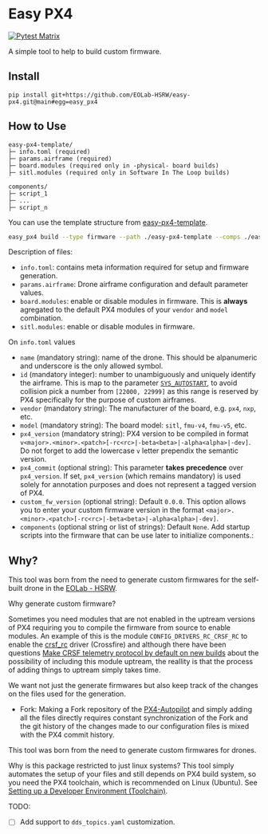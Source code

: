 # Easy PX4

[![Pytest Matrix](https://github.com/EOLab-HSRW/easy-px4/actions/workflows/test.yml/badge.svg)](https://github.com/EOLab-HSRW/easy-px4/actions/workflows/test.yml)


A simple tool to help to build custom firmware.

## Install

```
pip install git+https://github.com/EOLab-HSRW/easy-px4.git@main#egg=easy_px4
```

## How to Use

```text
easy-px4-template/
├─ info.toml (required)
├─ params.airframe (required)
├─ board.modules (required only in -physical- board builds)
├─ sitl.modules (required only in Software In The Loop builds)

components/
├─ script_1
├─ ...
├─ script_n
```

You can use the template structure from [easy-px4-template](https://github.com/EOLab-HSRW/easy-px4-template).


```sh
easy_px4 build --type firmware --path ./easy-px4-template --comps ./easy-px4-template/components/
```


Description of files:
- `info.toml`: contains meta information required for setup and firmware generation.
- `params.airframe`: Drone airframe configuration and default parameter values.
- `board.modules`: enable or disable modules in firmware. This is **always** agregated to the default PX4 modules of your `vendor` and `model` combination.
- `sitl.modules`: enable or disable modules in firmware.

On `info.toml` values
- `name` (mandatory string): name of the drone. This should be alpanumeric and underscore is the only allowed symbol.
- `id` (mandatory integer): number to unambiguously and uniquely identify the airframe. This is map to the parameter [`SYS_AUTOSTART`](https://docs.px4.io/main/en/advanced_config/parameter_reference.html#SYS_AUTOSTART), to avoid collision pick a number from `[22000, 22999]` as this range is reserved by PX4 specifically for the purpose of custom airframes.
- `vendor` (mandatory string): The manufacturer of the board, e.g. `px4`, `nxp`, etc.
- `model` (mandatory string): The board model: `sitl`, `fmu-v4`, `fmu-v5`, etc.
- `px4_version` (mandatory string): PX4 version to be compiled in format `v<major>.<minor>.<patch>[-rc<rc>|-beta<beta>|-alpha<alpha>|-dev]`. Do not forget to add the lowercase `v` letter prependix the semantic version.
- `px4_commit` (optional string): This parameter **takes precedence** over `px4_version`. If set, `px4_version` (which remains mandatory) is used solely for annotation purposes and does not represent a tagged version of PX4.
- `custom_fw_version` (optional string): Default `0.0.0`. This option allows you to enter your custom firmware version in the format `<major>.<minor>.<patch>[-rc<rc>|-beta<beta>|-alpha<alpha>|-dev]`.
- `components` (optional string or list of strings): Default `None`. Add startup scripts into the firmware that can be use later to initialize components.:

## Why?

This tool was born from the need to generate custom firmwares for the self-built drone in the [EOLab - HSRW](https://drones.eolab.de/).

Why generate custom firmware? 

Sometimes you need modules that are not enabled in the uptream versions of PX4 requiring you to compile the firmware from source to enable modules. An example of this is the module `CONFIG_DRIVERS_RC_CRSF_RC` to enable the [crsf_rc](https://docs.px4.io/main/en/modules/modules_driver_radio_control.html#crsf-rc) driver (Crossfire) and although there have been questions [Make CRSF telemetry protocol by default on new builds](https://github.com/PX4/PX4-Autopilot/issues/23829) about the possibility of including this module uptream, the reallity is that the process of adding things to uptream simply takes time.

We want not just the generate firmwares but also keep track of the changes on the files used for the generation.
- Fork: Making a Fork repository of the [PX4-Autopilot](https://github.com/PX4/PX4-Autopilot) and simply adding all the files directly requires constant synchronization of the Fork and the git history of the changes made to our configuration files is mixed with the PX4 commit history.

This tool was born from the need to generate custom firmwares for drones.

Why is this package restricted to just linux systems?
This tool simply automates the setup of your files and still depends on PX4 build system, so you need the PX4 toolchain, which is recommended on Linux (Ubuntu). See [Setting up a Developer Environment (Toolchain)](https://docs.px4.io/main/en/dev_setup/dev_env.html).

TODO:
- [ ] Add support to `dds_topics.yaml` customization.
